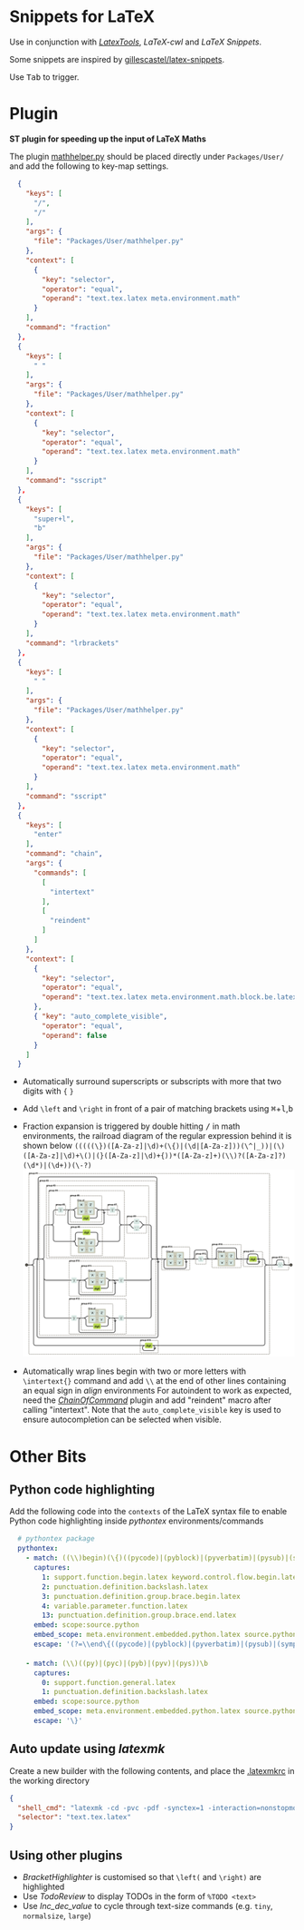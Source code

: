 # Snippets for LaTeX

Use in conjunction with [_LatexTools_](https://github.com/SublimeText/LaTeXTools), _LaTeX-cwl_ and _LaTeX Snippets_.

Some snippets are inspired by [gillescastel/latex-snippets](https://github.com/gillescastel/latex-snippets).

Use <kbd>Tab</kbd> to trigger.


# Plugin

**ST plugin for speeding up the input of LaTeX Maths**

The plugin [mathhelper.py](https://github.com/WeixuanZ/ST-LaTeX/blob/master/mathhelper.py) should be placed directly under `Packages/User/` and add the following to key-map settings.
```JSON
  {
    "keys": [
      "/",
      "/"
    ],
    "args": {
      "file": "Packages/User/mathhelper.py"
    },
    "context": [
      {
        "key": "selector",
        "operator": "equal",
        "operand": "text.tex.latex meta.environment.math"
      }
    ],
    "command": "fraction"
  },
  {
    "keys": [
      " "
    ],
    "args": {
      "file": "Packages/User/mathhelper.py"
    },
    "context": [
      {
        "key": "selector",
        "operator": "equal",
        "operand": "text.tex.latex meta.environment.math"
      }
    ],
    "command": "sscript"
  },
  {
    "keys": [
      "super+l",
      "b"
    ],
    "args": {
      "file": "Packages/User/mathhelper.py"
    },
    "context": [
      {
        "key": "selector",
        "operator": "equal",
        "operand": "text.tex.latex meta.environment.math"
      }
    ],
    "command": "lrbrackets"
  },
  {
    "keys": [
      " "
    ],
    "args": {
      "file": "Packages/User/mathhelper.py"
    },
    "context": [
      {
        "key": "selector",
        "operator": "equal",
        "operand": "text.tex.latex meta.environment.math"
      }
    ],
    "command": "sscript"
  },
  {
    "keys": [
      "enter"
    ],
    "command": "chain",
    "args": {
      "commands": [
        [
          "intertext"
        ],
        [
          "reindent"
        ]
      ]
    },
    "context": [
      {
        "key": "selector",
        "operator": "equal",
        "operand": "text.tex.latex meta.environment.math.block.be.latex"
      },
      { "key": "auto_complete_visible", 
        "operator": "equal", 
        "operand": false 
      }
    ]
  }
```

* Automatically surround superscripts or subscripts with more that two digits with `{` `}`

* Add `\left` and `\right` in front of a pair of matching brackets using <kbd>⌘</kbd>+<kbd>l</kbd>,<kbd>b</kbd>

* Fraction expansion is triggered by double hitting <kbd>/</kbd> in math environments, the railroad diagram of the regular expression behind it is shown below
`(((((\})([A-Za-z]|\d)+(\{)|(\d|[A-Za-z]))(\^|_))|(\)([A-Za-z]|\d)+\()|(}([A-Za-z]|\d)+{))*([A-Za-z]+)(\\)?([A-Za-z]?)(\d*)|(\d+))(\-?)`
  ![](image.png)
  
* Automatically wrap lines begin with two or more letters with `\intertext{}` command and add `\\` at the end of other lines containing an equal sign in _align_ environments
  For autoindent to work as expected, need the [_ChainOfCommand_](https://github.com/jisaacks/ChainOfCommand) plugin and add "reindent" macro after calling "intertext". Note that the `auto_complete_visible` key is used to ensure autocompletion can be selected when visible.


# Other Bits

## Python code highlighting
Add the following code into the `contexts` of the LaTeX syntax file to enable Python code highlighting inside _pythontex_ environments/commands
```YAML
  # pythontex package
  pythontex:
    - match: ((\\)begin)(\{)((pycode)|(pyblock)|(pyverbatim)|(pysub)|(sympycode)|(sympyblock)|(sympyverbatim)|(sympysub))(\})
      captures:
        1: support.function.begin.latex keyword.control.flow.begin.latex
        2: punctuation.definition.backslash.latex
        3: punctuation.definition.group.brace.begin.latex
        4: variable.parameter.function.latex
        13: punctuation.definition.group.brace.end.latex
      embed: scope:source.python
      embed_scope: meta.environment.embedded.python.latex source.python.embedded
      escape: '(?=\\end\{((pycode)|(pyblock)|(pyverbatim)|(pysub)|(sympycode)|(sympyblock)|(sympyverbatim)|(sympysub))\})'
    
    - match: (\\)((py)|(pyc)|(pyb)|(pyv)|(pys))\b
      captures:
        0: support.function.general.latex
        1: punctuation.definition.backslash.latex
      embed: scope:source.python
      embed_scope: meta.environment.embedded.python.latex source.python.embedded
      escape: '\}'
```

## Auto update using _latexmk_
Create a new builder with the following contents, and place the [.latexmkrc](https://github.com/WeixuanZ/ST-LaTeX/blob/master/.latexmkrc) in the working directory
```JSON
{
  "shell_cmd": "latexmk -cd -pvc -pdf -synctex=1 -interaction=nonstopmode $file",
  "selector": "text.tex.latex"
}
```

## Using other plugins

* _BracketHighlighter_ is customised so that `\left(` and `\right)` are highlighted
* Use _TodoReview_ to display TODOs in the form of `%TODO <text>`
* Use _Inc_dec_value_ to cycle through text-size commands (e.g. `tiny`, `normalsize`, `large`)
